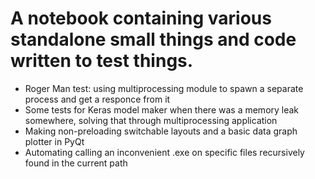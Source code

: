 # A notebook containing various standalone small things and code written to test things.

- Roger Man test: using multiprocessing module to spawn a separate process and get a responce from it
- Some tests for Keras model maker when there was a memory leak somewhere, solving that through multiprocessing application
- Making non-preloading switchable layouts and a basic data graph plotter in PyQt
- Automating calling an inconvenient .exe on specific files recursively found in the current path
